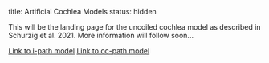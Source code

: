 title: Artificial Cochlea Models
status: hidden

This will be the landing page for the uncoiled cochlea model as described in Schurzig et al. 2021. More information will follow soon...

[Link to i-path model](01_workgroups/cas/methods/CochleaModeling/uncoiled_st_ipath.step)
[Link to oc-path model](01_workgroups/cas/methods/CochleaModeling/uncoiled_st_ocpath.step)

